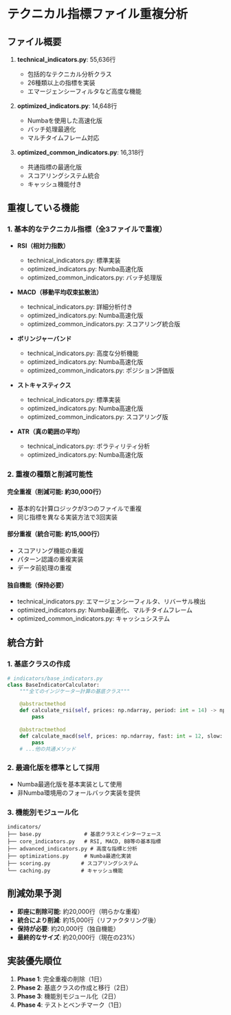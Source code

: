 # テクニカル指標ファイル重複分析

## ファイル概要
1. **technical_indicators.py**: 55,636行
   - 包括的なテクニカル分析クラス
   - 26種類以上の指標を実装
   - エマージェンシーフィルタなど高度な機能

2. **optimized_indicators.py**: 14,648行
   - Numbaを使用した高速化版
   - バッチ処理最適化
   - マルチタイムフレーム対応

3. **optimized_common_indicators.py**: 16,318行
   - 共通指標の最適化版
   - スコアリングシステム統合
   - キャッシュ機能付き

## 重複している機能

### 1. 基本的なテクニカル指標（全3ファイルで重複）
- **RSI（相対力指数）**
  - technical_indicators.py: 標準実装
  - optimized_indicators.py: Numba高速化版
  - optimized_common_indicators.py: バッチ処理版

- **MACD（移動平均収束拡散法）**
  - technical_indicators.py: 詳細分析付き
  - optimized_indicators.py: Numba高速化版
  - optimized_common_indicators.py: スコアリング統合版

- **ボリンジャーバンド**
  - technical_indicators.py: 高度な分析機能
  - optimized_indicators.py: Numba高速化版
  - optimized_common_indicators.py: ポジション評価版

- **ストキャスティクス**
  - technical_indicators.py: 標準実装
  - optimized_indicators.py: Numba高速化版
  - optimized_common_indicators.py: スコアリング版

- **ATR（真の範囲の平均）**
  - technical_indicators.py: ボラティリティ分析
  - optimized_indicators.py: Numba高速化版

### 2. 重複の種類と削減可能性

#### 完全重複（削減可能: 約30,000行）
- 基本的な計算ロジックが3つのファイルで重複
- 同じ指標を異なる実装方法で3回実装

#### 部分重複（統合可能: 約15,000行）
- スコアリング機能の重複
- パターン認識の重複実装
- データ前処理の重複

#### 独自機能（保持必要）
- technical_indicators.py: エマージェンシーフィルタ、リバーサル検出
- optimized_indicators.py: Numba最適化、マルチタイムフレーム
- optimized_common_indicators.py: キャッシュシステム

## 統合方針

### 1. 基底クラスの作成
```python
# indicators/base_indicators.py
class BaseIndicatorCalculator:
    """全てのインジケーター計算の基底クラス"""
    
    @abstractmethod
    def calculate_rsi(self, prices: np.ndarray, period: int = 14) -> np.ndarray:
        pass
    
    @abstractmethod
    def calculate_macd(self, prices: np.ndarray, fast: int = 12, slow: int = 26, signal: int = 9):
        pass
    # ...他の共通メソッド
```

### 2. 最適化版を標準として採用
- Numba最適化版を基本実装として使用
- 非Numba環境用のフォールバック実装を提供

### 3. 機能別モジュール化
```
indicators/
├── base.py              # 基底クラスとインターフェース
├── core_indicators.py   # RSI, MACD, BB等の基本指標
├── advanced_indicators.py # 高度な指標と分析
├── optimizations.py     # Numba最適化実装
├── scoring.py          # スコアリングシステム
└── caching.py          # キャッシュ機能
```

## 削減効果予測
- **即座に削除可能**: 約20,000行（明らかな重複）
- **統合により削減**: 約15,000行（リファクタリング後）
- **保持が必要**: 約20,000行（独自機能）
- **最終的なサイズ**: 約20,000行（現在の23%）

## 実装優先順位
1. **Phase 1**: 完全重複の削除（1日）
2. **Phase 2**: 基底クラスの作成と移行（2日）
3. **Phase 3**: 機能別モジュール化（2日）
4. **Phase 4**: テストとベンチマーク（1日）